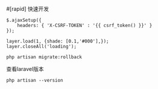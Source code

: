 #[rapid] 快速开发

```
$.ajaxSetup({
	headers: { 'X-CSRF-TOKEN' : '{{ csrf_token() }}' }
});
```

```
layer.load(1, {shade: [0.1,'#000'],});
layer.closeAll('loading');
```

```
php artisan migrate:rollback
```

查看laravel版本
```
php artisan --version
```
